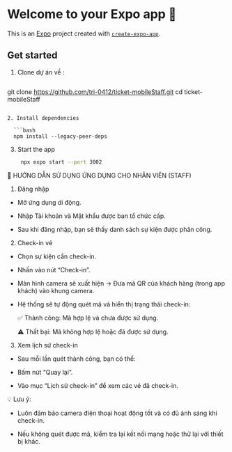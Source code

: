 # Welcome to your Expo app 👋

This is an [Expo](https://expo.dev) project created with [`create-expo-app`](https://www.npmjs.com/package/create-expo-app).

## Get started
1. Clone dự án về :

   ```bash
git clone https://github.com/tri-0412/ticket-mobileStaff.git
cd ticket-mobileStaff
 ```

2. Install dependencies

   ```bash
   npm install --legacy-peer-deps
   ```

3. Start the app

   ```bash
    npx expo start --port 3002
   ```



🧾 HƯỚNG DẪN SỬ DỤNG ỨNG DỤNG CHO NHÂN VIÊN (STAFF)
1. Đăng nhập
- Mở ứng dụng di động.

- Nhập Tài khoản và Mật khẩu được ban tổ chức cấp.

- Sau khi đăng nhập, bạn sẽ thấy danh sách sự kiện được phân công.

2. Check-in vé
- Chọn sự kiện cần check-in.

- Nhấn vào nút “Check-in”.

- Màn hình camera sẽ xuất hiện → Đưa mã QR của khách hàng (trong app khách) vào khung camera.

- Hệ thống sẽ tự động quét mã và hiển thị trạng thái check-in:

   ✅ Thành công: Mã hợp lệ và chưa được sử dụng.

   ⚠️ Thất bại: Mã không hợp lệ hoặc đã được sử dụng.

3. Xem lịch sử check-in
- Sau mỗi lần quét thành công, bạn có thể:

- Bấm nút “Quay lại”.

- Vào mục “Lịch sử check-in” để xem các vé đã check-in.

💡 Lưu ý:
- Luôn đảm bảo camera điện thoại hoạt động tốt và có đủ ánh sáng khi check-in.

- Nếu không quét được mã, kiểm tra lại kết nối mạng hoặc thử lại với thiết bị khác.
